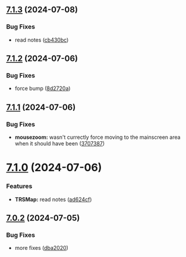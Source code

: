 ## [7.1.3](https://github.com/Torwent/SRL-T/compare/v7.1.2...v7.1.3) (2024-07-08)


### Bug Fixes

* read notes ([cb430bc](https://github.com/Torwent/SRL-T/commit/cb430bcc1c8ae4189543a6e06c35226ad5a4c873))



## [7.1.2](https://github.com/Torwent/SRL-T/compare/v7.1.1...v7.1.2) (2024-07-06)


### Bug Fixes

* force bump ([8d2720a](https://github.com/Torwent/SRL-T/commit/8d2720a27225cd8405066b41116a4d872aab1dc0))



## [7.1.1](https://github.com/Torwent/SRL-T/compare/v7.1.0...v7.1.1) (2024-07-06)


### Bug Fixes

* **mousezoom:** wasn't currectly force moving to the mainscreen area when it should have been ([3707387](https://github.com/Torwent/SRL-T/commit/3707387ca1aa707ef848ad3c625d0d1920f321fb))



# [7.1.0](https://github.com/Torwent/SRL-T/compare/v7.0.2...v7.1.0) (2024-07-06)


### Features

* **TRSMap:** read notes ([ad624cf](https://github.com/Torwent/SRL-T/commit/ad624cf41b6a5c4a91bc5939cf70c9cc89e0746e))



## [7.0.2](https://github.com/Torwent/SRL-T/compare/v7.0.1...v7.0.2) (2024-07-05)


### Bug Fixes

* more fixes ([dba2020](https://github.com/Torwent/SRL-T/commit/dba20202c88da55fba3a20ecd2a3b195e03c5672))




